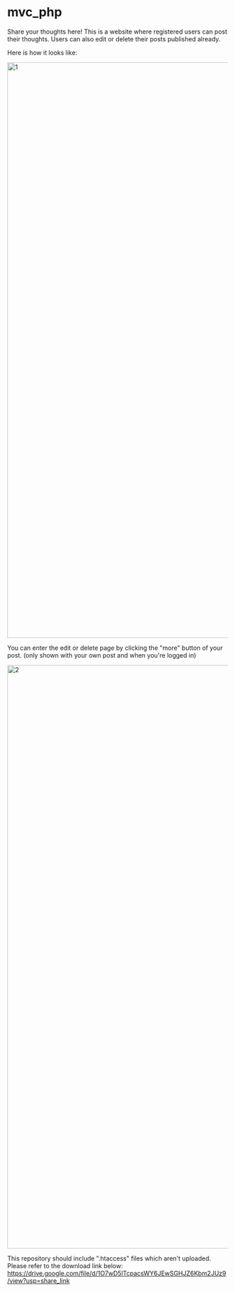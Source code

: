 # mvc_php
Share your thoughts here!
This is a website where registered users can post their thoughts.
Users can also edit or delete their posts published already.

Here is how it looks like:

<img width="1315" alt="1" src="https://user-images.githubusercontent.com/50393483/201679168-b10c1232-1368-4852-b446-8bf0659486bc.png">


You can enter the edit or delete page by clicking the "more" button of your post.
(only shown with your own post and when you're logged in)

<img width="1333" alt="2" src="https://user-images.githubusercontent.com/50393483/201679204-f7388610-368e-4ae4-865b-9c7644fa5359.png">

This repository should include ".htaccess" files which aren't uploaded.
Please refer to the download link below:
https://drive.google.com/file/d/1O7wD5lTcpacsWY6JEwSGHJZ6Kbm2JUz9/view?usp=share_link
